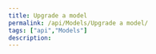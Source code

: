 ```yaml
---
title: Upgrade a model
permalink: /api/Models/Upgrade a model/
tags: ["api","Models"]
description: 
---
```


